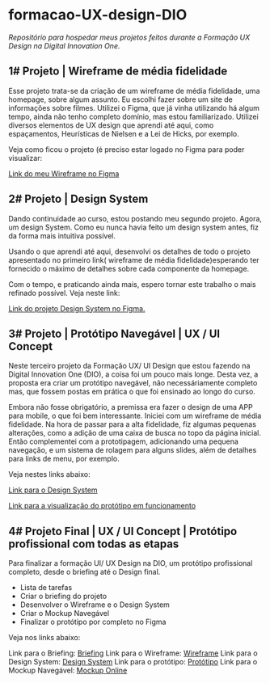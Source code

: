 # formacao-UX-design-DIO
<i>Repositório para hospedar meus projetos feitos durante a Formação UX Design na Digital Innovation One.</i>

<h2>1# Projeto | Wireframe de média fidelidade</h2>

<p>Esse projeto trata-se da criação de um wireframe de média fidelidade, uma homepage, sobre algum assunto. Eu escolhi fazer sobre um site de informações sobre filmes.
Utilizei o Figma, que já vinha utilizando há algum tempo, ainda não tenho completo domínio, mas estou familiarizado. Utilizei diversos elementos de UX design que aprendi até aqui, como 
espaçamentos, Heurísticas de Nielsen e a Lei de Hicks, por exemplo.

Veja como ficou o projeto (é preciso estar logado no Figma para poder visualizar:

<a href="https://www.figma.com/proto/tph4tjJeYgRHFaZFblHE8E/ux-dio-project?node-id=1-2&t=t2vSYc1NpFpTwYNQ-0&scaling=scale-down&page-id=0%3A1" target="_blank">
Link do meu Wireframe no Figma</a>

</p>
<h2>2# Projeto | Design System</h2>
<p> Dando continuidade ao curso, estou postando meu segundo projeto. Agora, um design System. Como eu nunca havia feito um design system antes, fiz da forma mais intuitiva possível.
</p>
<p>Usando o que aprendi até aqui, desenvolvi os detalhes de todo o projeto apresentado no primeiro link( wireframe de média fidelidade)esperando ter fornecido o máximo de detalhes sobre cada componente da homepage. </p>
<p> Com o tempo, e praticando ainda mais, espero tornar este trabalho o mais refinado possível.
Veja neste link:

  <a href="https://www.figma.com/design/tph4tjJeYgRHFaZFblHE8E/ux-dio-project?node-id=31-3&t=QU0DyXU4moPGQ1mm-0" target="_blank">Link do projeto Design System no Figma.</a>
</p>


<h2>3# Projeto | Protótipo Navegável | UX / UI Concept</h2>

<p>Neste terceiro projeto da Formação UX/ UI Design que estou fazendo na Digital Innovation One (DIO), a coisa foi um pouco mais longe. Desta vez, a proposta era criar um protótipo navegável, não necessáriamente completo mas, que fossem postas em prática o que foi ensinado ao longo do curso. </p>

<p>Embora não fosse obrigatório, a premissa era fazer o design de uma APP para mobile, o que foi bem interessante. Iniciei com um wireframe de média fidelidade. Na hora de passar para a alta fidelidade, fiz algumas pequenas alterações, como a adição de uma caixa de busca no topo da página inicial. Então complementei com a prototipagem, adicionando uma pequena navegação,
e um sistema de rolagem para alguns slides, além de detalhes para links de menu, por exemplo.</p>

Veja nestes links abaixo:

<a href="https://www.figma.com/design/6Z1tvu7kWm1EuJK2qQpNvG/Prot%C3%B3tipo-projeto-DIO?node-id=1-3&t=cHIddQ6OcgjJQMZU-0" target="_blank"> Link para o Design System</a>

<a href="https://www.figma.com/proto/6Z1tvu7kWm1EuJK2qQpNvG/Prot%C3%B3tipo-projeto-DIO?node-id=11-464&t=cHIddQ6OcgjJQMZU-0&scaling=scale-down&page-id=1%3A3&starting-point-node-id=11%3A464" target="_blank">Link para a visualização do protótipo em funcionamento</a> 

<h2>4# Projeto Final | UX / UI Concept | Protótipo profissional com todas as etapas</h2>

<p>Para finalizar a formação UI/ UX Design na DIO, um protótipo profissional completo, desde o briefing até o Design final.</p>
<ul>
  <li>Lista de tarefas</li>
  <li>Criar o briefing do projeto</li>
  <li>Desenvolver o Wireframe e o Design System</li>
  <li>Criar o Mockup Navegável</li>
  <li>Finalizar o protótipo por completo no Figma</li>
</ul>

<p>Veja nos links abaixo:</p>
Link para o Briefing:
<a href="https://www.figma.com/design/IUwiAoKdb0HBEIpmDiRoL6/UX%2FUI-DIO---Projeto-final?node-id=0-1&t=G1j3OanJTIgWKA4P-0" target="_blank">Briefing</a>
Link para o Wireframe:
<a href="https://www.figma.com/design/IUwiAoKdb0HBEIpmDiRoL6/UX%2FUI-DIO---Projeto-final?node-id=10-4&t=G1j3OanJTIgWKA4P-0" target="_blank">Wireframe</a>
Link para o Design System:
<a href="https://www.figma.com/design/IUwiAoKdb0HBEIpmDiRoL6/UX%2FUI-DIO---Projeto-final?node-id=14-67&t=G1j3OanJTIgWKA4P-0" target="_blank">Design System</a>
Link para o protótipo:
<a href="https://www.figma.com/design/IUwiAoKdb0HBEIpmDiRoL6/UX%2FUI-DIO---Projeto-final?node-id=14-94&t=G1j3OanJTIgWKA4P-0" target="_blank">Protótipo</a>
Link para o Mockup Navegável:
<a href="https://www.figma.com/proto/IUwiAoKdb0HBEIpmDiRoL6/UX%2FUI-DIO---Projeto-final?node-id=14-94&t=G1j3OanJTIgWKA4P-0&scaling=min-zoom&content-scaling=fixed&page-id=14%3A94&starting-point-node-id=78%3A522" target="_blank">Mockup Online</a>

